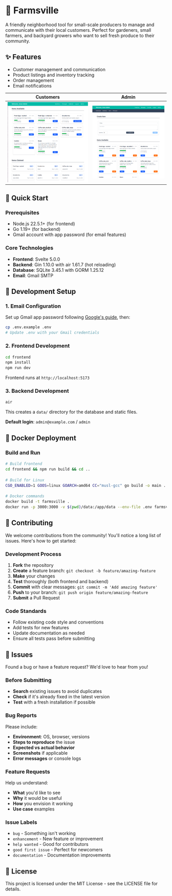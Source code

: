 # 🌱 Farmsville

A friendly neighborhood tool for small-scale producers to manage and communicate with their local customers. Perfect for gardeners, small farmers, and backyard growers who want to sell fresh produce to their community.

## ✨ Features

- Customer management and communication
- Product listings and inventory tracking
- Order management
- Email notifications

| Customers                                        | Admin                                        |
| ------------------------------------------------ | -------------------------------------------- |
| ![Dashboard](frontend/static/customer_photo.png) | ![Products](frontend/static/admin_photo.png) |

## 🚀 Quick Start

### Prerequisites

- Node.js 22.5.1+ (for frontend)
- Go 1.19+ (for backend)
- Gmail account with app password (for email features)

### Core Technologies

- **Frontend**: Svelte 5.0.0
- **Backend**: Gin 1.10.0 with air 1.61.7 (hot reloading)
- **Database**: SQLite 3.45.1 with GORM 1.25.12
- **Email**: Gmail SMTP

## 🔧 Development Setup

### 1. Email Configuration

Set up Gmail app password following [Google's guide](https://support.google.com/mail/answer/185833?hl=en), then:

```bash
cp .env.example .env
# Update .env with your Gmail credentials
```

### 2. Frontend Development

```bash
cd frontend
npm install
npm run dev
```

Frontend runs at `http://localhost:5173`

### 3. Backend Development

```bash
air
```

This creates a `data/` directory for the database and static files.

**Default login**: `admin@example.com` / `admin`

## 🐳 Docker Deployment

### Build and Run

```bash
# Build frontend
cd frontend && npm run build && cd ..

# Build for Linux
CGO_ENABLED=1 GOOS=linux GOARCH=amd64 CC="musl-gcc" go build -o main .

# Docker commands
docker build -t farmsville .
docker run -p 3000:3000 -v $(pwd)/data:/app/data --env-file .env farmsville
```

## 🤝 Contributing

We welcome contributions from the community! You'll notice a long list of issues. Here's how to get started:

### Development Process

1. **Fork** the repository
2. **Create** a feature branch: `git checkout -b feature/amazing-feature`
3. **Make** your changes
4. **Test** thoroughly (both frontend and backend)
5. **Commit** with clear messages: `git commit -m 'Add amazing feature'`
6. **Push** to your branch: `git push origin feature/amazing-feature`
7. **Submit** a Pull Request

### Code Standards

- Follow existing code style and conventions
- Add tests for new features
- Update documentation as needed
- Ensure all tests pass before submitting

## 🐛 Issues

Found a bug or have a feature request? We'd love to hear from you!

### Before Submitting

- **Search** existing issues to avoid duplicates
- **Check** if it's already fixed in the latest version
- **Test** with a fresh installation if possible

### Bug Reports

Please include:

- **Environment**: OS, browser, versions
- **Steps to reproduce** the issue
- **Expected vs actual behavior**
- **Screenshots** if applicable
- **Error messages** or console logs

### Feature Requests

Help us understand:

- **What** you'd like to see
- **Why** it would be useful
- **How** you envision it working
- **Use case** examples

### Issue Labels

- `bug` - Something isn't working
- `enhancement` - New feature or improvement
- `help wanted` - Good for contributors
- `good first issue` - Perfect for newcomers
- `documentation` - Documentation improvements

## 📄 License

This project is licensed under the MIT License - see the LICENSE file for details.
